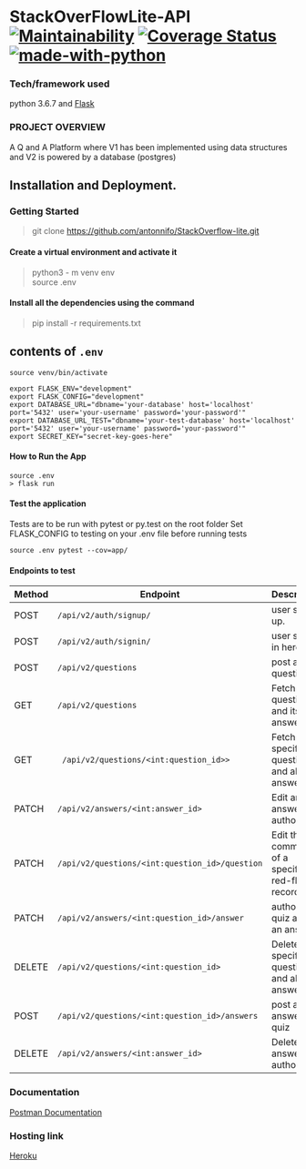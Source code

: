 # StackOverFlowLite-API  [![Maintainability](https://api.codeclimate.com/v1/badges/5c190be007229b41d114/maintainability)](https://codeclimate.com/github/antonnifo/StackOverflow-lite/maintainability) [![Coverage Status](https://coveralls.io/repos/github/antonnifo/StackOverflow-lite/badge.svg?branch=develop)](https://coveralls.io/github/antonnifo/StackOverflow-lite?branch=develop) [![made-with-python](https://img.shields.io/badge/Made%20with-Python-1f425f.svg)](https://www.python.org/)

### Tech/framework used  
python 3.6.7 and [Flask](http://flask.pocoo.org/docs/dev/)   
### PROJECT OVERVIEW  
A Q and A Platform where V1 has been implemented using data structures and V2 is powered by a database (postgres) 
## Installation and Deployment. 
### Getting Started 
> git clone https://github.com/antonnifo/StackOverflow-lite.git 
#### Create a virtual environment and activate it 
> python3 - m venv env  
> source .env  
#### Install all the dependencies using the command
> pip install -r requirements.txt
## contents of `.env`   
```  
source venv/bin/activate  

export FLASK_ENV="development"   
export FLASK_CONFIG="development"  
export DATABASE_URL="dbname='your-database' host='localhost' port='5432' user='your-username' password='your-password'"   
export DATABASE_URL_TEST="dbname='your-test-database' host='localhost' port='5432' user='your-username' password='your-password'"   
export SECRET_KEY="secret-key-goes-here"
``` 
#### How to Run the App
 ```   
source .env
> flask run   
```

#### Test the application  
Tests are to be run with pytest or py.test on the root folder
Set FLASK_CONFIG to testing on your .env file before running tests   

`source .env
pytest --cov=app/`   
#### Endpoints to test  

| Method | Endpoint                                    | Description                                    |  
| ------ | ------------------------------------------- | ---------------------------------------------- |  
|POST    |`/api/v2/auth/signup/`                        |user signs up.                                 |  
|POST    |`/api/v2/auth/signin/`                       |user signs in here.                              |  
| POST   | `/api/v2/questions `                         | post a question.                      |  
| GET    | `/api/v2/questions `                         | Fetch all questions and its answers.                    |  
| GET    |` /api/v2/questions/<int:question_id>>`            | Fetch a specific question and all its answers.              |  
| PATCH  | `/api/v2/answers/<int:answer_id> `  | Edit an answer you authored.        |  
| PATCH  | `/api/v2/questions/<int:question_id>/question `   | Edit the comment of a specific red-flag record.         |  
| PATCH  | `/api/v2/answers/<int:question_id>/answer `   | author of a quiz accept an answer.         |
| DELETE | `/api/v2/questions/<int:question_id> `           | Delete a specific question and all its answers.             |    
|POST    |`/api/v2/questions/<int:question_id>/answers`                           |post an answer to a quiz                          |  
| DELETE | `/api/v2/answers/<int:answer_id> `           | Delete an answer you authored.   |
    
 
 ### Documentation  
 [Postman Documentation](https://web.postman.co/collections/5023026-a96230fc-692f-48da-91f1-e0d44d764d2c?workspace=4d54ae63-9d4b-4731-82b0-90598d247bfc#1d56fb24-901e-4d08-857a-d00d47f50894 "My postman docs link") 
 ### Hosting link
 [Heroku](https://wakali-stack.herokuapp.com/)
